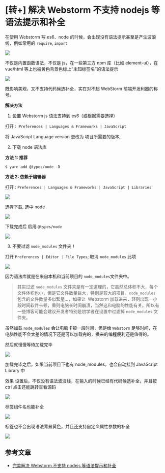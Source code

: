 # [转+] 解决 Webstorm 不支持 nodejs 等语法提示和补全

在使用 Webstorm 写 es6、node 的时候，会出现没有语法提示甚至是产生波浪线，例如常用的 `require`, `import`

![](./media/2021/1018/233454.png)

不仅是内置函数语法，不仅是 js，在一些第三方 npm 库（比如 element-ui），在 vue/html 等上也被黄色背景色标上“未知标签名”的语法提示

![](./media/2021/1018/233502.png)

既影响美观，又不支持代码候选补全，实在对不起 WebStorm 前端开发利器的称号。

**解决方法**

1. 设置 Webstorm js 语法支持到 es6（或根据需要选择）

打开 :  `Preferences | Languages & Frameworks | JavaScript`

将 JavaScript Language version 更改为 项目所需要的版本,

2. 下载 node 语法库

**方法 1: 推荐**

```
$ yarn add @types/node -D
```

**方法 2: 依赖于编辑器**

打开 : `Preferences | Languages & Frameworks | JavaScript | Libraries`

![](./media/2021/1018/233519.png)

选择下载, 选中 node

![](./media/2021/1018/233529.png)

下载完成后 启用 `@types/node`

![](./media/2021/1018/233538.png)

3. 不要过滤 `node_modules` 文件夹！

打开 `Preferences | Editor | File Types`; 取消 `node_modules` 此项

![](./media/2021/1018/233547.png)

因为语法库就是在来自本机和当前项目的 `node_modules`文件夹中。

> 其实过滤 `node_modules` 文件夹是有一定道理的，它虽然总体积不大，每个文件体积也小，但是它文件数量巨大，特别是较大的项目，`node_modules` 包含的文件数量多似繁星…，如果让  Webstorm 加载进来，轻则出现一小段时间软件卡顿，重则电脑长时间崩溃，当然这和电脑的性能有关。所以有一些博客可能会建议开发者特别是初学者在设置中过滤掉 `node_modules` 文件夹。

虽然加载 `node_modules` 会让电脑卡顿一段时间，但是给 `Webstorm` 足够时间，在电脑性能不会太差的情况下还是可以加载完的，换来的编程便利还是值得的。

然后就慢慢等待加载完毕

![](./media/2021/1018/233557.png)

加载完毕之后，如果当前项目下也有 node_modules，也会自动挂到 JavaScript Library 中

效果
设置后，不仅没有语法波浪线，在输入的时候已经有代码候选补全，并且按 ctrl 点击还能跳转查看源码

![](./media/2021/1018/233608.png)

标签组件名也能补全

![](./media/2021/1018/233616.png)

标签也不会出现语法背景黄色，并且还支持自定义属性参数的补全

![](./media/2021/1018/233623.png)

## 参考文章

-   [完美解决 Webstorm 不支持 nodejs 等语法提示和补全](https://blog.csdn.net/Dobility/article/details/87563057)

